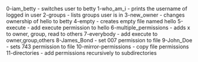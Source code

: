 0-iam_betty - switches user to betty
1-who_am_i - prints the username of logged in user
2-groups - lists groups user is in
3-new_owner - changes ownership of hello to betty
4-empty - creates empty file named hello
5-execute - add execute permission to hello
6-multiple_permissions - adds x to owner, group, read to others
7-everybody - add execute to owner,group,others
8-James_Bond - set 007 permission to file
9-John_Doe - sets 743 permission to file
10-mirror-permissions - copy file permissions
11-directories - add permissions recursively to subdirectories
